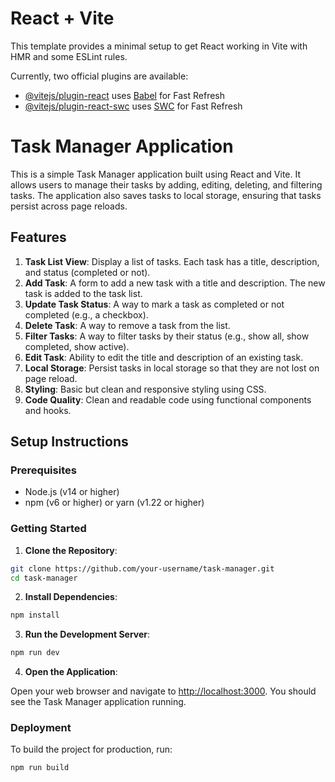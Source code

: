 # React + Vite

This template provides a minimal setup to get React working in Vite with HMR and some ESLint rules.

Currently, two official plugins are available:

- [@vitejs/plugin-react](https://github.com/vitejs/vite-plugin-react/blob/main/packages/plugin-react/README.md) uses [Babel](https://babeljs.io/) for Fast Refresh
- [@vitejs/plugin-react-swc](https://github.com/vitejs/vite-plugin-react-swc) uses [SWC](https://swc.rs/) for Fast Refresh

# Task Manager Application

This is a simple Task Manager application built using React and Vite. It allows users to manage their tasks by adding, editing, deleting, and filtering tasks. The application also saves tasks to local storage, ensuring that tasks persist across page reloads.

## Features

1. **Task List View**: Display a list of tasks. Each task has a title, description, and status (completed or not).
2. **Add Task**: A form to add a new task with a title and description. The new task is added to the task list.
3. **Update Task Status**: A way to mark a task as completed or not completed (e.g., a checkbox).
4. **Delete Task**: A way to remove a task from the list.
5. **Filter Tasks**: A way to filter tasks by their status (e.g., show all, show completed, show active).
6. **Edit Task**: Ability to edit the title and description of an existing task.
7. **Local Storage**: Persist tasks in local storage so that they are not lost on page reload.
8. **Styling**: Basic but clean and responsive styling using CSS.
9. **Code Quality**: Clean and readable code using functional components and hooks.

## Setup Instructions

### Prerequisites

- Node.js (v14 or higher)
- npm (v6 or higher) or yarn (v1.22 or higher)

### Getting Started

1. **Clone the Repository**:

```bash
git clone https://github.com/your-username/task-manager.git
cd task-manager
```

2. **Install Dependencies**:

```bash
npm install
```

3. **Run the Development Server**:

```bash
npm run dev
```

4. **Open the Application**:

Open your web browser and navigate to [http://localhost:3000](http://localhost:3000). You should see the Task Manager application running.

### Deployment

To build the project for production, run:

```bash
npm run build
```
